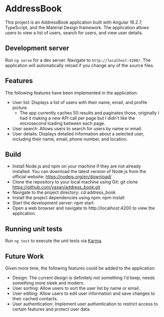# AddressBook

This project is an AddressBook application built with Angular 16.2.7, TypeScript, and the Material Design framework. The application allows users to view a list of users, search for users, and view user details.

## Development server

Run `ng serve` for a dev server. Navigate to `http://localhost:4200/`. The application will automatically reload if you change any of the source files.

## Features
The following features have been implemented in the application:

* User list: Displays a list of users with their name, email, and profile picture.
  * The app currently caches 50 results and paginates those, originally I had it making a new API call per page but I didn't like the microsecond loading between each page.
* User search: Allows users to search for users by name or email.
* User details: Displays detailed information about a selected user, including their name, email, phone number, and location.

## Build

* Install Node.js and npm on your machine if they are not already installed. You can download the latest version of Node.js from the official website: https://nodejs.org/en/download/
* Clone the repository to your local machine using Git: git clone https://github.com/yaxan/address_book.git
* Navigate to the project directory: cd address_book
* Install the project dependencies using npm: npm install
* Start the development server: npm start
* Open a web browser and navigate to http://localhost:4200 to view the application.

## Running unit tests

Run `ng test` to execute the unit tests via [Karma](https://karma-runner.github.io).

## Future Work
Given more time, the following features could be added to the application:

* Design: The current design is definitely not something I'd keep, needs something more sleek and modern.
* User sorting: Allow users to sort the user list by name or email.
* User editing: Allow users to edit user information and save changes to their cached contacts.
* User authentication: Implement user authentication to restrict access to certain features and protect user data.
